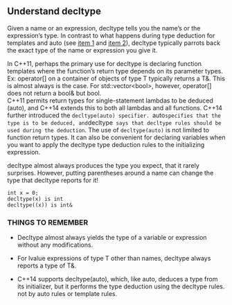 ## Understand decltype
Given a name or an expression, decltype tells you the name’s or the expression’s type. In contrast to what happens during type deduction for templates and auto (see [item 1](../item1/) and [item 2](../item2/)), decltype typically parrots back the exact type of the name or expression you give it.

In C++11, perhaps the primary use for decltype is declaring function templates where the function’s return type depends on its parameter types. Ex: operator[] on a container of objects of type T typically returns a T&. This is almost always is the case. For std::vector\<bool>, however, operator[] does not return a bool& but bool.  
C++11 permits return types for single-statement lambdas to be deduced (auto), and C++14 extends this to both all lambdas and all functions. C++14 further introduced the `decltype(auto) specifier. `auto` specifies that the type is to be deduced, and `decltype` says that decltype rules should be used during the deduction`. The use of `decltype(auto)` is not limited to function return types. It can also be convenient for declaring variables when you want to apply the decltype type deduction rules to the initializing expression. 

decltype almost always produces the type you expect, that it rarely surprises. However, putting parentheses around a name can change the type that decltype reports for it!
```
int x = 0;
decltype(x) is int
decltype((x)) is int&
```
### THINGS TO REMEMBER
* Decltype almost always yields the type of a variable or expression without any modifications.
* For lvalue expressions of type T other than names, decltype always reports a type of T&.

* C++14 supports decltype(auto), which, like auto, deduces a type from its initializer, but it performs the type deduction using the decltype rules. not by auto rules or template rules. 